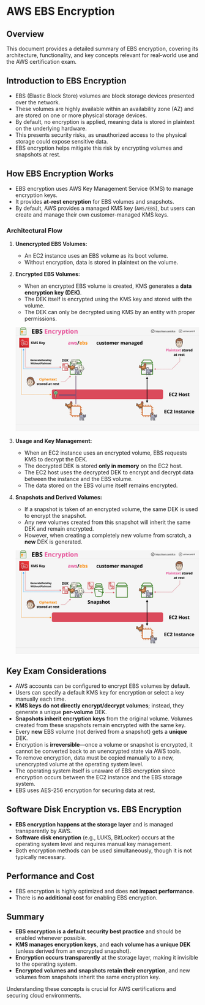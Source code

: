 # AWS EBS Encryption

## Overview

This document provides a detailed summary of EBS encryption, covering its architecture, functionality, and key concepts relevant for real-world use and the AWS certification exam.

## Introduction to EBS Encryption

- EBS (Elastic Block Store) volumes are block storage devices presented over the network.
- These volumes are highly available within an availability zone (AZ) and are stored on one or more physical storage devices.
- By default, no encryption is applied, meaning data is stored in plaintext on the underlying hardware.
- This presents security risks, as unauthorized access to the physical storage could expose sensitive data.
- EBS encryption helps mitigate this risk by encrypting volumes and snapshots at rest.

## How EBS Encryption Works

- EBS encryption uses AWS Key Management Service (KMS) to manage encryption keys.
- It provides **at-rest encryption** for EBS volumes and snapshots.
- By default, AWS provides a managed KMS key (`AWS/EBS`), but users can create and manage their own customer-managed KMS keys.

### Architectural Flow

1. **Unencrypted EBS Volumes:**
   - An EC2 instance uses an EBS volume as its boot volume.
   - Without encryption, data is stored in plaintext on the volume.
2. **Encrypted EBS Volumes:**

   - When an encrypted EBS volume is created, KMS generates a **data encryption key (DEK)**.
   - The DEK itself is encrypted using the KMS key and stored with the volume.
   - The DEK can only be decrypted using KMS by an entity with proper permissions.

   ![alt text](image-23.png)

3. **Usage and Key Management:**
   - When an EC2 instance uses an encrypted volume, EBS requests KMS to decrypt the DEK.
   - The decrypted DEK is stored **only in memory** on the EC2 host.
   - The EC2 host uses the decrypted DEK to encrypt and decrypt data between the instance and the EBS volume.
   - The data stored on the EBS volume itself remains encrypted.
4. **Snapshots and Derived Volumes:**

   - If a snapshot is taken of an encrypted volume, the same DEK is used to encrypt the snapshot.
   - Any new volumes created from this snapshot will inherit the same DEK and remain encrypted.
   - However, when creating a completely new volume from scratch, a **new** DEK is generated.

   ![alt text](image-24.png)

## Key Exam Considerations

- AWS accounts can be configured to encrypt EBS volumes by default.
- Users can specify a default KMS key for encryption or select a key manually each time.
- **KMS keys do not directly encrypt/decrypt volumes**; instead, they generate a unique **per-volume** DEK.
- **Snapshots inherit encryption keys** from the original volume. Volumes created from these snapshots remain encrypted with the same key.
- Every **new** EBS volume (not derived from a snapshot) gets a **unique** DEK.
- Encryption is **irreversible**—once a volume or snapshot is encrypted, it cannot be converted back to an unencrypted state via AWS tools.
- To remove encryption, data must be copied manually to a new, unencrypted volume at the operating system level.
- The operating system itself is unaware of EBS encryption since encryption occurs between the EC2 instance and the EBS storage system.
- EBS uses AES-256 encryption for securing data at rest.

## Software Disk Encryption vs. EBS Encryption

- **EBS encryption happens at the storage layer** and is managed transparently by AWS.
- **Software disk encryption** (e.g., LUKS, BitLocker) occurs at the operating system level and requires manual key management.
- Both encryption methods can be used simultaneously, though it is not typically necessary.

## Performance and Cost

- EBS encryption is highly optimized and does **not impact performance**.
- There is **no additional cost** for enabling EBS encryption.

## Summary

- **EBS encryption is a default security best practice** and should be enabled whenever possible.
- **KMS manages encryption keys**, and **each volume has a unique DEK** (unless derived from an encrypted snapshot).
- **Encryption occurs transparently** at the storage layer, making it invisible to the operating system.
- **Encrypted volumes and snapshots retain their encryption**, and new volumes from snapshots inherit the same encryption key.

Understanding these concepts is crucial for AWS certifications and securing cloud environments.
